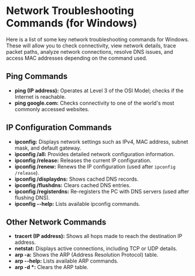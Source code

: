 <h1>Network Troubleshooting Commands (for Windows)</h1>
Here is a list of some key network troubleshooting commands for Windows. These will allow you to check connectivity, view network details, trace packet paths, analyze network connections, resolve DNS issues, and access MAC addresses depending on the command used.

<!DOCTYPE html>
<html lang="en">
<head>
    <meta charset="UTF-8">
    <meta name="viewport" content="width=device-width, initial-scale=1.0">
    <title>Network Commands</title>
</head>
<body>
    <section>
        <h2>Ping Commands</h2>
        <ul>
            <li><b>ping (IP address):</b> Operates at Level 3 of the OSI Model; checks if the Internet is reachable.</li>
            <li><b>ping google.com:</b> Checks connectivity to one of the world's most commonly accessed websites.</li>
        </ul>
    </section>
    <section>
        <h2>IP Configuration Commands</h2>
        <ul>
            <li><b>ipconfig:</b> Displays network settings such as IPv4, MAC address, subnet mask, and default gateway.</li>
            <li><b>ipconfig /all:</b> Provides detailed network configuration information.</li>
            <li><b>ipconfig /release:</b> Releases the current IP configuration.</li>
            <li><b>ipconfig /renew:</b> Renews the IP configuration (used after <code>ipconfig /release</code>).</li>
            <li><b>ipconfig /displaydns:</b> Shows cached DNS records.</li>
            <li><b>ipconfig /flushdns:</b> Clears cached DNS entries.</li>
            <li><b>ipconfig /registerdns:</b> Re-registers the PC with DNS servers (used after flushing DNS).</li>
            <li><b>ipconfig --help:</b> Lists available ipconfig commands.</li>
        </ul>
    </section>
    <section>
        <h2>Other Network Commands</h2>
        <ul>
            <li><b>tracert (IP address):</b> Shows all hops made to reach the destination IP address.</li>
            <li><b>netstat:</b> Displays active connections, including TCP or UDP details.</li>
            <li><b>arp -a:</b> Shows the ARP (Address Resolution Protocol) table.</li>
            <li><b>arp --help:</b> Lists available ARP commands.</li>
            <li><b>arp -d *:</b> Clears the ARP table.</li>
        </ul>
    </section>
</body>
</html>
